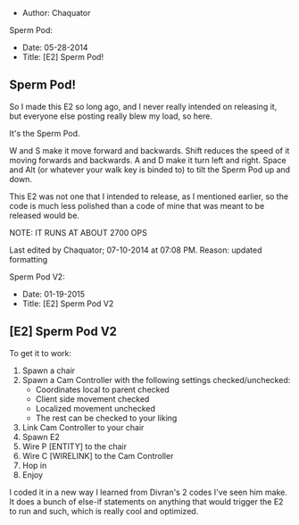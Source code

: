 - Author: Chaquator

Sperm Pod:
- Date: 05-28-2014
- Title: [E2] Sperm Pod!

## Sperm Pod!
So I made this E2 so long ago, and I never really intended on releasing it, but everyone else posting really blew my load, so here.

It's the Sperm Pod.

W and S make it move forward and backwards.
Shift reduces the speed of it moving forwards and backwards.
A and D make it turn left and right.
Space and Alt (or whatever your walk key is binded to) to tilt the Sperm Pod up and down.

This E2 was not one that I intended to release, as I mentioned earlier, so the code is much less polished than a code of mine that was meant to be released would be.

NOTE: IT RUNS AT ABOUT 2700 OPS

Last edited by Chaquator; 07-10-2014 at 07:08 PM. Reason: updated formatting

Sperm Pod V2:
- Date: 01-19-2015
- Title: [E2] Sperm Pod V2

## [E2] Sperm Pod V2

To get it to work:
1. Spawn a chair
2. Spawn a Cam Controller with the following settings checked/unchecked:
   - Coordinates local to parent checked
   - Client side movement checked
   - Localized movement unchecked
   - The rest can be checked to your liking
3. Link Cam Controller to your chair
4. Spawn E2
5. Wire P [ENTITY] to the chair
6. Wire C [WIRELINK] to the Cam Controller
7. Hop in
8. Enjoy

I coded it in a new way I learned from Divran's 2 codes I've seen him make. It does a bunch of else-if statements on anything that would trigger the E2 to run and such, which is really cool and optimized.
